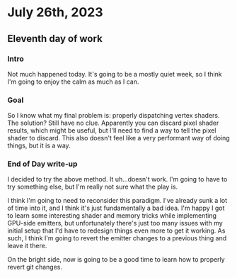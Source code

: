 # July 26th, 2023

## Eleventh day of work

### Intro

Not much happened today. It's going to be a mostly quiet week, so I think I'm going to enjoy the calm as much as I can.

### Goal

So I know what my final problem is: properly dispatching vertex shaders. The solution? Still have no clue. Apparently you can discard pixel shader results, which might be useful, but I'll need to find a way to tell the pixel shader to discard. This also doesn't feel like a very performant way of doing things, but it is a way.

### End of Day write-up

I decided to try the above method. It uh...doesn't work. I'm going to have to try something else, but I'm really not sure what the play is.

I think I'm going to need to reconsider this paradigm. I've already sunk a lot of time into it, and I think it's just fundamentally a bad idea. I'm happy I got to learn some interesting shader and memory tricks while implementing GPU-side emitters, but unfortunately there's just too many issues with my initial setup that I'd have to redesign things even more to get it working. As such, I think I'm going to revert the emitter changes to a previous thing and leave it there.

On the bright side, now is going to be a good time to learn how to properly revert git changes.